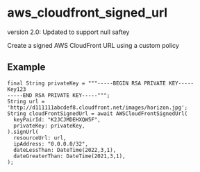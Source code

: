 # aws_cloudfront_signed_url
version 2.0: Updated to support null saftey

Create a signed AWS CloudFront URL using a custom policy

## Example

```
final String privateKey = """-----BEGIN RSA PRIVATE KEY-----
Key123
-----END RSA PRIVATE KEY-----""";
String url = 'http://d111111abcdef8.cloudfront.net/images/horizon.jpg';
String cloudFrontSignedUrl = await AWSCloudFrontSignedUrl(
  keyPairId: "K2JCJMDEHXQW5F",
  privateKey: privateKey,
).signUrl(
  resourceUrl: url,
  ipAddress: "0.0.0.0/32",
  dateLessThan: DateTime(2022,3,1),
  dateGreaterThan: DateTime(2021,3,1),
);
```
